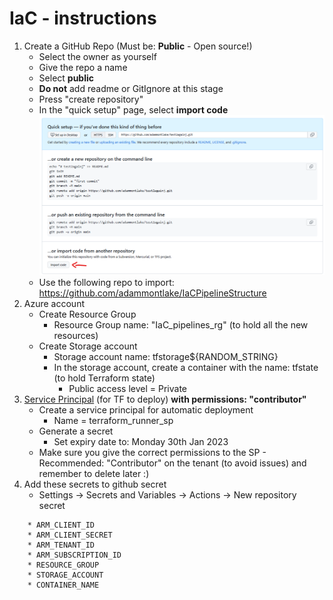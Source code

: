 IaC - instructions
============
1. Create a GitHub Repo (Must be: **Public** - Open source!)
   * Select the owner as yourself
   * Give the repo a name
   * Select **public**
   * **Do not** add readme or GitIgnore at this stage
   * Press "create repository"
   * In the "quick setup" page, select **import code** ![import screenshot](https://github.com/adammontlake/IaC-TF-pipe-demo/blob/add_resources/resources/import_code.png)
   * Use the following repo to import: https://github.com/adammontlake/IaCPipelineStructure
6. Azure account
   * Create Resource Group 
     * Resource Group name: "IaC_pipelines_rg" (to hold all the new resources)
   * Create Storage account
     * Storage account name: tfstorage${RANDOM_STRING}
     * In the storage account, create a container with the name: tfstate (to hold Terraform state)
       * Public access level = Private
7. [Service Principal](https://learn.microsoft.com/en-us/azure/purview/create-service-principal-azure) (for TF to deploy)  **with permissions: "contributor"**
    * Create a service principal for automatic deployment
      *  Name = terraform_runner_sp
    * Generate a secret 
      * Set expiry date to: Monday 30th Jan 2023
    * Make sure you give the correct permissions to the SP - Recommended: "Contributor" on the tenant (to avoid issues) and remember to delete later :) 
8. Add these secrets to github secret
    * Settings  ->  Secrets and Variables  ->  Actions  ->  New repository secret
~~~
    * ARM_CLIENT_ID 
    * ARM_CLIENT_SECRET 
    * ARM_TENANT_ID 
    * ARM_SUBSCRIPTION_ID 
    * RESOURCE_GROUP
    * STORAGE_ACCOUNT
    * CONTAINER_NAME
~~~
